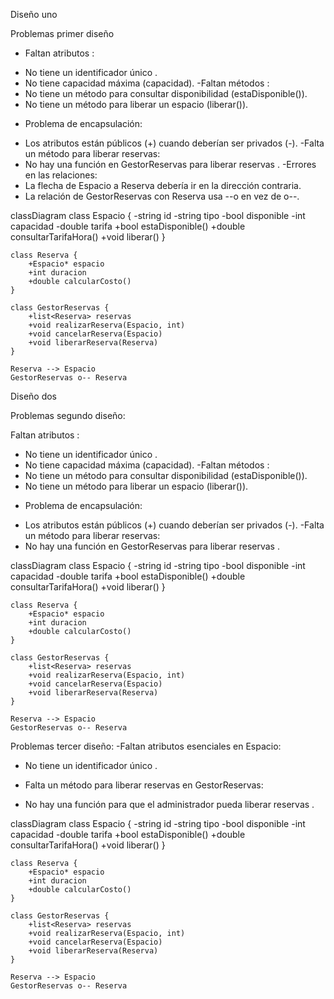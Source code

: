 Diseño uno

Problemas primer diseño


- Faltan atributos :
* No tiene un identificador único .
* No tiene capacidad máxima (capacidad).
-Faltan métodos :
* No tiene un método para consultar disponibilidad (estaDisponible()).
* No tiene un método para liberar un espacio (liberar()).
- Problema de encapsulación:
* Los atributos están públicos (+) cuando deberían ser privados (-).
-Falta un método para liberar reservas:
* No hay una función en GestorReservas para liberar reservas .
-Errores en las relaciones:
* La flecha de Espacio a Reserva debería ir en la dirección contraria.
* La relación de GestorReservas con Reserva usa --o en vez de o--.


classDiagram
    class Espacio {
        -string id
        -string tipo
        -bool disponible
        -int capacidad
        -double tarifa
        +bool estaDisponible()
        +double consultarTarifaHora()
        +void liberar()
    }

    class Reserva {
        +Espacio* espacio
        +int duracion
        +double calcularCosto()
    }

    class GestorReservas {
        +list<Reserva> reservas
        +void realizarReserva(Espacio, int)
        +void cancelarReserva(Espacio)
        +void liberarReserva(Reserva)
    }

    Reserva --> Espacio
    GestorReservas o-- Reserva


Diseño dos

Problemas segundo diseño:

 Faltan atributos :
* No tiene un identificador único .
* No tiene capacidad máxima (capacidad).
-Faltan métodos :
* No tiene un método para consultar disponibilidad (estaDisponible()).
* No tiene un método para liberar un espacio (liberar()).
- Problema de encapsulación:
* Los atributos están públicos (+) cuando deberían ser privados (-).
-Falta un método para liberar reservas:
* No hay una función en GestorReservas para liberar reservas .

classDiagram
    class Espacio {
        -string id
        -string tipo
        -bool disponible
        -int capacidad
        -double tarifa
        +bool estaDisponible()
        +double consultarTarifaHora()
        +void liberar()
    }

    class Reserva {
        +Espacio* espacio
        +int duracion
        +double calcularCosto()
    }

    class GestorReservas {
        +list<Reserva> reservas
        +void realizarReserva(Espacio, int)
        +void cancelarReserva(Espacio)
        +void liberarReserva(Reserva)
    }

    Reserva --> Espacio
    GestorReservas o-- Reserva




Problemas  tercer diseño:
-Faltan atributos esenciales en Espacio:
* No tiene un identificador único .
- Falta un método para liberar reservas en GestorReservas:
* No hay una función para que el administrador pueda liberar reservas .

classDiagram
    class Espacio {
        -string id
        -string tipo
        -bool disponible
        -int capacidad
        -double tarifa
        +bool estaDisponible()
        +double consultarTarifaHora()
        +void liberar()
    }

    class Reserva {
        +Espacio* espacio
        +int duracion
        +double calcularCosto()
    }

    class GestorReservas {
        +list<Reserva> reservas
        +void realizarReserva(Espacio, int)
        +void cancelarReserva(Espacio)
        +void liberarReserva(Reserva)
    }

    Reserva --> Espacio
    GestorReservas o-- Reserva

